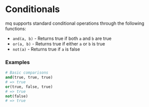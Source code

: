 # Conditionals

mq supports standard conditional operations through the following functions:

- `and(a, b)` - Returns true if both `a` and `b` are true
- `or(a, b)` - Returns true if either `a` or `b` is true
- `not(a)` - Returns true if `a` is false

### Examples

```python
# Basic comparisons
and(true, true, true)
# => true
or(true, false, true)
# => true
not(false)
# => true
```
